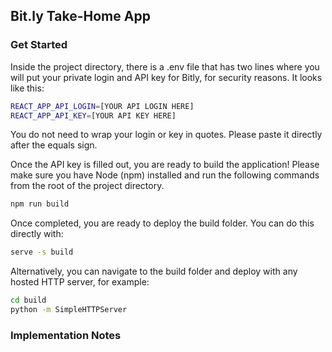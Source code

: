 ## Bit.ly Take-Home App

### Get Started

Inside the project directory, there is a .env file that has two lines where you will put your private login and API key for Bitly, for security reasons. It looks like this: 
```bash
REACT_APP_API_LOGIN=[YOUR API LOGIN HERE]
REACT_APP_API_KEY=[YOUR API KEY HERE]
```

You do not need to wrap your login or key in quotes. Please paste it directly after the equals sign.

Once the API key is filled out, you are ready to build the application! Please make sure you have Node (npm) installed and run the following commands from the root of the project directory.

```bash
npm run build
```

Once completed, you are ready to deploy the build folder. You can do this directly with:

```bash
serve -s build
```

Alternatively, you can navigate to the build folder and deploy with any hosted HTTP server, for example:
```bash
cd build
python -m SimpleHTTPServer
```

### Implementation Notes

